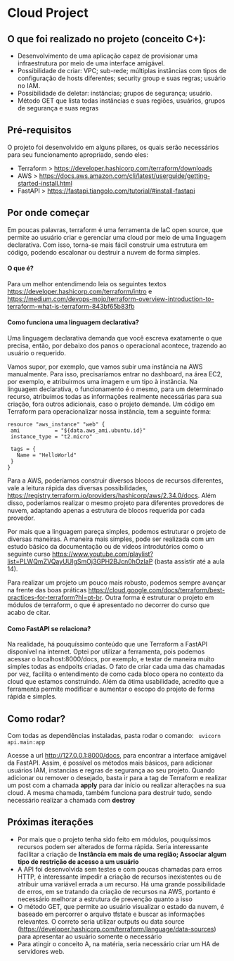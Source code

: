 # Cloud Project
 
## O que foi realizado no projeto (conceito C+):
* Desenvolvimento de uma aplicação capaz de provisionar uma infraestrutura por meio de uma interface amigável.
* Possibilidade de criar:  VPC; sub-rede; múltiplas instâncias com tipos de configuração de hosts diferentes; security group e suas regras; usuário no IAM.
* Possibilidade de deletar: instâncias; grupos de segurança; usuário.
* Método GET que lista todas instâncias e suas regiões, usuários, grupos de segurança e suas regras
 
## Pré-requisitos
O projeto foi desenvolvido em alguns pilares, os quais serão necessários para seu funcionamento apropriado, sendo eles:
* Terraform > https://developer.hashicorp.com/terraform/downloads
* AWS > https://docs.aws.amazon.com/cli/latest/userguide/getting-started-install.html
* FastAPI > https://fastapi.tiangolo.com/tutorial/#install-fastapi
 
## Por onde começar
Em poucas palavras, terraform é uma ferramenta de IaC open source, que permite ao usuário criar e gerenciar uma cloud por meio de uma linguagem declarativa. Com isso, torna-se mais fácil construir uma estrutura em código, podendo escalonar ou destruir a nuvem de forma simples.
 
#### O que é?
Para um melhor entendimendo leia os seguintes textos https://developer.hashicorp.com/terraform/intro e https://medium.com/devops-mojo/terraform-overview-introduction-to-terraform-what-is-terraform-843bf65b83fb
 
#### Como funciona uma linguagem declarativa?
Uma linguagem declarativa demanda que você escreva exatamente o que precisa, então, por debaixo dos panos o operacional acontece, trazendo ao usuário o requerido.
 
Vamos supor, por exemplo, que vamos subir uma instância na AWS manualmente. Para isso, precisaríamos entrar no dashboard, na área EC2, por exemplo, e atribuirmos uma imagem e um tipo à instância. Na linguagem declarativa, o funcionamento é o mesmo, para um determinado recurso, atribuímos todas as informações realmente necessárias para sua criação, fora outros adicionais, caso o projeto demande. Um código em Terraform para operacionalizar nossa instância, tem a seguinte forma:
 
```
resource "aws_instance" "web" {
 ami           = "${data.aws_ami.ubuntu.id}"
 instance_type = "t2.micro"
 
 tags = {
   Name = "HelloWorld"
 }
}
```
 
Para a AWS, poderíamos construir diversos blocos de recursos diferentes, vale a leitura rápida das diversas possibilidades, https://registry.terraform.io/providers/hashicorp/aws/2.34.0/docs. Além disso, poderíamos realizar o mesmo projeto para diferentes provedores de nuvem, adaptando apenas a estrutura de blocos requerida por cada provedor.
 
Por mais que a linguagem pareça simples, podemos estruturar o projeto de diversas maneiras. A maneira mais simples, pode ser realizada com um estudo básico da documentação ou de vídeos introdutórios como o seguinte curso https://www.youtube.com/playlist?list=PLWQmZVQayUUIgSmOj3GPH2BJcn0hOzIaP (basta assistir até a aula 14).
 
Para realizar um projeto um pouco mais robusto, podemos sempre avançar na frente das boas práticas https://cloud.google.com/docs/terraform/best-practices-for-terraform?hl=pt-br. Outra forma é estruturar o projeto em módulos de terraform, o que é apresentado no decorrer do curso que acabo de citar.
 
 
#### Como FastAPI se relaciona?
Na realidade, há pouquíssimo conteúdo que une Terraform a FastAPI disponível na internet. Optei por utilizar a ferramenta, pois podemos acessar o localhost:8000/docs, por exemplo, e testar de maneira muito simples todas as endpoits criadas. O fato de criar cada uma das chamadas por vez, facilita o entendimento de como cada bloco opera no contexto da cloud que estamos construindo. Além da ótima usabilidade, acredito que a ferramenta permite modificar e aumentar o escopo do projeto de forma rápida e simples.
 
 
## Como rodar?
 
Com todas as dependências instaladas, pasta rodar o comando:
``` uvicorn api.main:app```
 
Acesse a url http://127.0.0.1:8000/docs, para encontrar a interface amigável da FastAPI. Assim, é possível os métodos mais básicos, para adicionar usuários IAM, instancias e regras de segurança ao seu projeto. Quando adicionar ou remover o desejado, basta ir para a tag de Terraform e realizar um post com a chamada **apply** para dar início ou realizar alterações na sua cloud. A mesma chamada, também funciona para destruir tudo, sendo necessário realizar a chamada com **destroy**
 
 
## Próximas iterações
* Por mais que o projeto tenha sido feito em módulos, pouquíssimos recursos podem ser alterados de forma rápida. Seria interessante facilitar a criação de **Instância em mais de uma região; Associar algum tipo de restrição de acesso a um usuário**
* A API foi desenvolvida sem testes e com poucas chamadas para erros HTTP, é interessante impedir a criação de recursos inexistentes ou de atribuir uma variável errada a um recurso. Há uma grande possibilidade de erros, em se tratando da criação de recursos na AWS, portanto é necessário melhorar a estrutura de prevenção quanto a isso
* O método GET, que permite ao usuário visualizar o estado da nuvem, é baseado em percorrer o arquivo tfstate e buscar as informações relevantes. O correto seria utilizar outputs ou data source (https://developer.hashicorp.com/terraform/language/data-sources) para apresentar ao usuário somente o necessário
* Para atingir o conceito A, na matéria, seria necessário criar um HA de servidores web.

